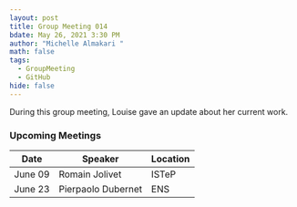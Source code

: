 ```yaml
---
layout: post
title: Group Meeting 014
bdate: May 26, 2021 3:30 PM
author: "Michelle Almakari "
math: false
tags:
  - GroupMeeting
  - GitHub
hide: false
---
```

During this group meeting, Louise gave an update about her current work. 


### Upcoming Meetings

| Date     | Speaker           | Location |
| -------- | ----------------- | -------- |
| June 09  | Romain Jolivet    | ISTeP    |
| June 23  | Pierpaolo Dubernet| ENS      |